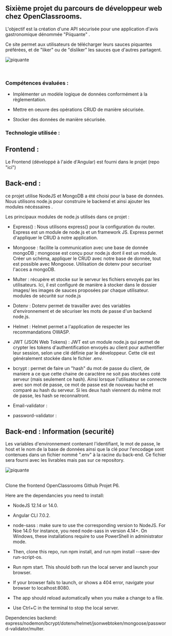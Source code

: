 ## Sixième projet du parcours de développeur web chez OpenClassrooms. ##

L'objectif est la création d'une API sécurisée pour une application d'avis gastronomique dénommée "Piiquante" .

Ce site permet aux utilisateurs de télécharger leurs sauces piquantes préférées, et de "liker" ou de "disliker" les sauces que d'autres partagent.

![piquante](https://user-images.githubusercontent.com/90606431/151660272-38f292d3-1316-4684-858c-c8267d830ada.jpg)


<br>

### Compétences évaluées : ###

- Implémenter un modèle logique de données conformément à la règlementation.

- Mettre en oeuvre des opérations CRUD de manière sécurisée.

- Stocker des données de manière sécurisée.

### Technologie utilisée : ###

## Frontend : ##

Le Frontend (développé à l'aide d'Angular) est fourni dans le projet (repo "ici")

## Back-end : ##

ce projet utilise NodeJS et MongoDB a été choisi pour la base de données. Nous utilisons node.js pour construire le backend et ainsi ajouter les modules nécéssaires .

Les principaux modules de node.js utilisés dans ce projet :

- Express() : Nous utilisons express() pour la configuration du router. Express est un module de node.js et un framework JS. Express permet d'appliquer le CRUD à notre application.

- Mongoose : facilite la communication avec une base de donnée mongoDB ; mongoose est conçu pour node.js dont il est un module. Créer un schéma, appliquer le CRUD avec notre base de donnée, tout est possible avec Mongoose. Utilisation de dotenv pour securiser l'acces a mongoDB.

- Multer : récupère et stocke sur le serveur les fichiers envoyés par les utilisateurs. Ici, il est configuré de manière à stocker dans le dossier images/ les images de sauces proposées par chaque utilisateur.
modules de sécurité sur node.js

- Dotenv : Dotenv permet de travailler avec des variables d'environnement et de sécuriser les mots de passe d'un backend node.js.

- Helmet : Helmet permet a l'application de respecter les recommandations OWASP.

- JWT (JSON Web Tokens) : JWT est un module node.js qui permet de crypter les tokens d'authentification envoyés au client pour authentifier leur session, selon une clé définie par le développeur. Cette clé est généralement stockée dans le fichier .env.

- bcrypt : permet de faire un "hash" du mot de passe du client, de maniere a ce que cette chaine de caractère ne soit pas stockées coté serveur (mais seulement ce hash). Ainsi lorsque l'utilisateur se connecte avec son mot de passe, ce mot de passe est de nouveau haché et comparé au hash du serveur. Si les deux hash viennent du même mot de passe, les hash se reconnaitront.

- Email-validator :

- password-validator :

## Back-end : Information (securité) ##

Les variables d'environnement contenant l'identifiant, le mot de passe, le host et le nom de la base de données ainsi que la clé pour l'encodage sont contenues dans un fichier nommé ".env" à la racine du back-end. Ce fichier sera fourni avec les livrables mais pas sur ce repository.

![piquante](https://user-images.githubusercontent.com/90606431/151660282-14e76e40-b6a3-4cfa-88b1-6fc19bac5695.jpg)

<br>
Clone the frontend OpenClassrooms Github Projet P6.

Here are the dependancies you need to install:
- NodeJS 12.14 or 14.0.
- Angular CLI 7.0.2.
- node-sass : make sure to use the corresponding version to NodeJS. For Noe 14.0 for instance, you need node-sass in version 4.14+.
On Windows, these installations require to use PowerShell in administrator mode.

- Then, clone this repo, run npm install, and run npm install --save-dev run-script-os.
- Run npm start. This should both run the local server and launch your browser.
- If your browser fails to launch, or shows a 404 error, navigate your browser to localhost:8080.
- The app should reload automatically when you make a change to a file.
- Use Ctrl+C in the terminal to stop the local server.

 Dependencies backend: express/nodemon/bcrypt/dotenv/helmet/jsonwebtoken/mongoose/password-validator/multer.

